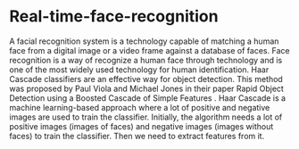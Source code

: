 # Real-time-face-recognition
A facial recognition system is a technology capable of matching a human face from a digital image or a video frame against a database of faces. Face recognition is a way of recognize a human face through technology and is one of the most widely used technology for human identification.
Haar Cascade classifiers are an effective way for object detection. This method was proposed 
by Paul Viola and Michael Jones in their paper Rapid Object Detection using a Boosted
Cascade of Simple Features . Haar Cascade is a machine learning-based approach where a lot 
of positive and negative images are used to train the classifier. Initially, the algorithm needs a 
lot of positive images (images of faces) and negative images (images without faces) to train the 
classifier. Then we need to extract features from it. 
